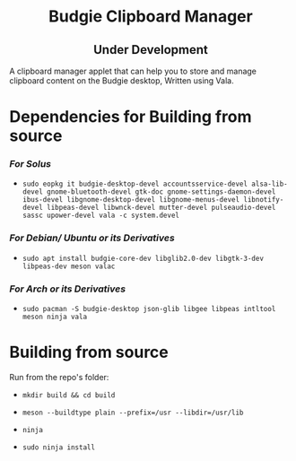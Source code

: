 <h1 align="center">Budgie Clipboard Manager</h1>  
<h2 align="center">Under Development</h2>
A clipboard manager applet that can help you to store and manage clipboard content on the Budgie desktop, Written using Vala.

# Dependencies for Building from source

### *For Solus* 

- `sudo eopkg it budgie-desktop-devel accountsservice-devel alsa-lib-devel gnome-bluetooth-devel gtk-doc gnome-settings-daemon-devel ibus-devel libgnome-desktop-devel libgnome-menus-devel libnotify-devel libpeas-devel libwnck-devel mutter-devel pulseaudio-devel sassc upower-devel vala -c system.devel`

### *For Debian/ Ubuntu or its Derivatives* 

- `sudo apt install budgie-core-dev libglib2.0-dev libgtk-3-dev libpeas-dev meson valac`

### *For Arch or its Derivatives*
- `sudo pacman -S budgie-desktop json-glib libgee libpeas intltool meson ninja vala`

# Building from source
Run from the repo's folder:

- `mkdir build && cd build`

- `meson --buildtype plain --prefix=/usr --libdir=/usr/lib`

- `ninja`

- `sudo ninja install`

